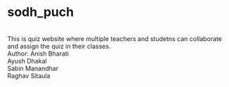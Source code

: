 # sodh_puch
<br>
This is quiz website where multiple teachers and studetns can collaborate and assign the quiz in their classes.
<br>
Author: Anish Bharati<br>
Ayush Dhakal<br>
Sabin Manandhar <br>
Raghav Sitaula <br>
